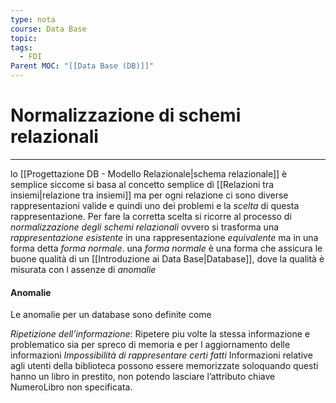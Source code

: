 ```yaml
---
type: nota
course: Data Base
topic: 
tags:
  - FDI
Parent MOC: "[[Data Base (DB)]]"
---
```


# Normalizzazione di schemi relazionali
---
lo [[Progettazione DB - Modello Relazionale|schema relazionale]] è semplice siccome si basa al concetto semplice di [[Relazioni tra insiemi|relazione tra insiemi]] ma per ogni relazione ci sono diverse rappresentazioni valide e quindi uno dei problemi e la _scelta_ di questa rappresentazione.
Per fare la corretta scelta si ricorre al processo di _normalizzazione degli schemi relazionali_ ovvero si trasforma una _rappresentazione esistente_ in una rappresentazione _equivalente_ ma in una forma detta _forma normale_.
una _forma normale_ è una forma che assicura le buone qualità di un [[Introduzione ai Data Base|Database]], dove la qualità è misurata con l assenze di _anomalie_


#### Anomalie
Le anomalie per un database sono definite come

_Ripetizione dell’informazione_: Ripetere piu volte la stessa informazione e problematico sia per spreco di  memoria e per l aggiornamento delle informazioni 
_Impossibilità di rappresentare certi fatti_
	Informazioni relative agli utenti della biblioteca possono essere memorizzate soloquando questi hanno un libro in prestito, non potendo lasciare l’attributo chiave NumeroLibro non specificata.

